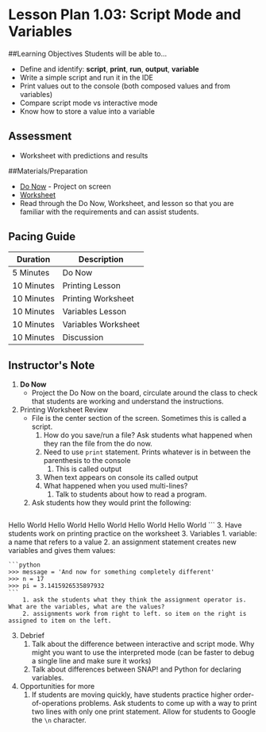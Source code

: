 # Lesson Plan 1.03: Script Mode and Variables

##Learning Objectives
Students will be able to... 
* Define and identify: **script**, **print**, **run**, **output**, **variable**
* Write a simple script and run it in the IDE
* Print values out to the console (both composed values and from variables) 
* Compare script mode vs interactive mode
* Know how to store a value into a variable

## Assessment
* Worksheet with predictions and results

##Materials/Preparation
* [Do Now] - Project on screen
* [Worksheet]
* Read through the Do Now, Worksheet, and lesson so that you are familiar with the requirements and can assist students.

## Pacing Guide
| **Duration**   |     **Description**    |
| ---------- | ------------------ |
| 5 Minutes  | Do Now             |
| 10 Minutes | Printing Lesson    |
| 10 Minutes | Printing Worksheet |
| 10 Minutes | Variables Lesson   |
| 10 Minutes | Variables Worksheet|
| 10 Minutes | Discussion         |

## Instructor's Note
1. **Do Now**
    * Project the Do Now on the board, circulate around the class to check that students are working and understand the instructions. 
2. Printing Worksheet Review 
	*	File is the center section of the screen. Sometimes this is called a script.
		1. How do you save/run a file? Ask students what happened when they ran the file from the do now.
		2. Need to use `print` statement. Prints whatever is in between the parenthesis to the console
			1. This is called output
		3. When text appears on console its called output 
		4. What happened when you used multi-lines?
			1. Talk to students about how to read a program. 
	2. Ask students how they would print the following:
	```
Hello World
Hello World
Hello World
Hello World
Hello World
	```
	3. Have students work on printing practice on the worksheet
3. Variables
	1. variable: a name that refers to a value
	2. an assignment statement creates new variables and gives them values: 
	
	```python
	>>> message = 'And now for something completely different'
	>>> n = 17
	>>> pi = 3.1415926535897932
	```
		1. ask the students what they think the assignment operator is. What are the variables, what are the values? 
		2. assignments work from right to left. so item on the right is assigned to item on the left. 
3. Debrief
	1. Talk about the difference between interactive and script mode. Why might you want to use the interpreted mode (can be faster to debug a single line and make sure it works)
	2. Talk about differences between SNAP! and Python for declaring variables.
4. Opportunities for more
    1. If students are moving quickly, have students practice higher order-of-operations problems. Ask students to come up with a way to print two lines with only one print statement. Allow for students to Google the `\n` character. 
  

[Worksheet]:https://teals-introcs.gitbooks.io/2nd-semester-introduction-to-computer-science-pri/content/units/1_unit/03_lesson/lab_103.html
[Do Now]: do_now.md
